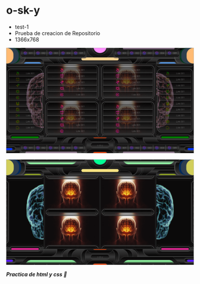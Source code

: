 # o-sk-y

* test-1
* Prueba de creacion de Repositorio
* 1366x768

![img1](./img/osky-1.png)

![img2](./img/osky-2.png)

_**Practica de html y css 🚧**_
